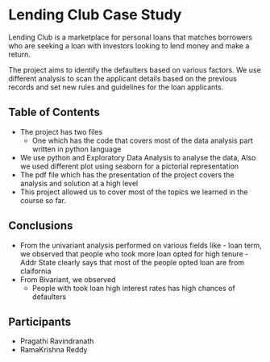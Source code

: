 # Lending Club Case Study
Lending Club is a marketplace for personal loans that matches borrowers who are seeking a loan with investors
looking to lend money and make a return.

The project aims to identify the defaulters based on various factors. We use different analysis to scan the applicant details based on the previous records and set new rules and guidelines for the loan applicants.


## Table of Contents
* The project has two files
    - One which has the code that covers most of the data analysis part written in python language
* We use python and Exploratory Data Analysis to analyse the data, Also we used different plot using seaborn for a pictorial representation
* The pdf file which has the presentation of the project covers the analysis and solution at a high level
* This project allowed us to cover most of the topics we learned in the course so far.

## Conclusions
- From the univariant analysis performed on various fields like 
        - loan term, we observed that people who took more loan opted for high tenure 
        - Addr State clearly says that most of the people opted loan are from claifornia
- From Bivariant, we observed
    - People with took loan high interest rates has high chances of defaulters



## Participants
- Pragathi Ravindranath
- RamaKrishna Reddy

